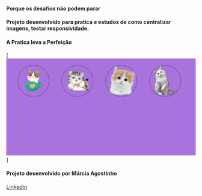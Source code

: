 #### Porque os desafios não podem parar

#### Projeto desenvolvido para pratica e estudos de como centralizar imagens, testar responsividade.

#### A Pratica leva a Perfeição

[<img src="./img/tela-projeto-gatinhos.gif">]


#### Projeto desenvolvido por Márcia Agostinho






 <a href="https://www.linkedin.com/in/marcia-agostinho/ ">Linkedin</a>